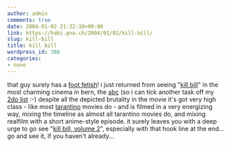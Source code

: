 ```yaml
---
author: admin
comments: true
date: 2004-01-02 21:32:10+00:00
link: https://habi.gna.ch/2004/01/02/kill-bill/
slug: kill-bill
title: kill bill
wordpress_id: 388
categories:
- none
---
```


that guy surely has a [foot fetish](http://216.239.59.104/search?q=cache:9lxTlif04tIJ:www.everythingtarantino.com/data/2003/0930-192005.shtml+kill+bill+foot+fetish&hl=de&ie=UTF-8)!
i just returned from seeing "[kill bill](https://imdb.com/title/tt0266697/)" in the most charming cinema in bern, the [abc](http://www.de.cineman.ch/kinoprogramm/theatre/detail.php?theatre_id=57) (so i can tick another task off my [2do list](https://habi.gna.ch/blog/images/extralineophobia.jpg) :-)
despite all the depicted brutality in the movie it's got very high class - like most [tarantino](https://imdb.com/name/nm0000233/) movies do - and is filmed in a very energizing way, mixing the timeline as almost all tarantino movies do, and mixing realfilm with a short anime-style episode. it surely leaves you with a deep urge to go see "[kill bill, volume 2](https://imdb.com/title/tt0378194/)", especially with that hook line at the end...
go and see it, if you haven't already...
